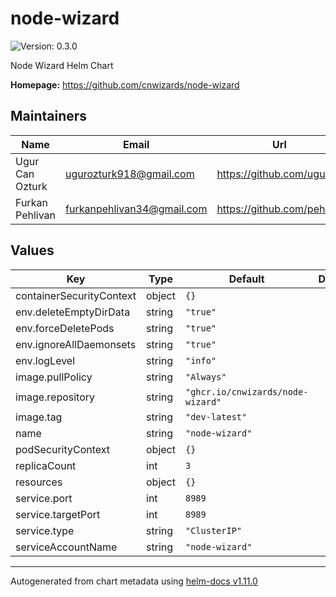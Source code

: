 # node-wizard

![Version: 0.3.0](https://img.shields.io/badge/Version-0.3.0-informational?style=flat-square)

Node Wizard Helm Chart

**Homepage:** <https://github.com/cnwizards/node-wizard>

## Maintainers

| Name | Email | Url |
| ---- | ------ | --- |
| Ugur Can Ozturk | <ugurozturk918@gmail.com> | <https://github.com/ugur99> |
| Furkan Pehlivan | <furkanpehlivan34@gmail.com> | <https://github.com/pehlicd> |

## Values

| Key | Type | Default | Description |
|-----|------|---------|-------------|
| containerSecurityContext | object | `{}` |  |
| env.deleteEmptyDirData | string | `"true"` |  |
| env.forceDeletePods | string | `"true"` |  |
| env.ignoreAllDaemonsets | string | `"true"` |  |
| env.logLevel | string | `"info"` |  |
| image.pullPolicy | string | `"Always"` |  |
| image.repository | string | `"ghcr.io/cnwizards/node-wizard"` |  |
| image.tag | string | `"dev-latest"` |  |
| name | string | `"node-wizard"` |  |
| podSecurityContext | object | `{}` |  |
| replicaCount | int | `3` |  |
| resources | object | `{}` |  |
| service.port | int | `8989` |  |
| service.targetPort | int | `8989` |  |
| service.type | string | `"ClusterIP"` |  |
| serviceAccountName | string | `"node-wizard"` |  |

----------------------------------------------
Autogenerated from chart metadata using [helm-docs v1.11.0](https://github.com/norwoodj/helm-docs/releases/v1.11.0)
